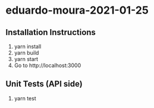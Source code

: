 # eduardo-moura-2021-01-25

## Installation Instructions

1. yarn install
2. yarn build
3. yarn start
4. Go to http://localhost:3000

## Unit Tests (API side)

1. yarn test
